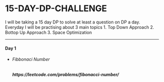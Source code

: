 # 15-DAY-DP-CHALLENGE
I will be taking a 15 day DP to solve at least a question on DP a day.
Everyday I will be practising about 3 main topics
    1. Top Down Approach
    2. Bottop Up Approach
    3. Space Optimization
    
----------------------------------------------------------------------------------------------------------------------------------------------------------------------------

 <h4>Day 1</h4>
 <ul>
    <li>
       <h6> Fibbonaci Number</h6>
       <h5>https://leetcode.com/problems/fibonacci-number/</h5>
    </li>
 </ul>

